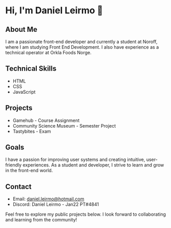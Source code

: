 # Hi, I'm Daniel Leirmo 👋

## About Me
I am a passionate front-end developer and currently a student at Noroff, where I am studying Front End Development. I also have experience as a technical operator at Orkla Foods Norge.

## Technical Skills
- HTML
- CSS
- JavaScript

## Projects
- Gamehub - Course Assignment
- Community Science Museum - Semester Project
- Tastybites - Exam

## Goals
I have a passion for improving user systems and creating intuitive, user-friendly experiences. As a student and developer, I strive to learn and grow in the front-end world.

## Contact
- Email: daniel.leirmo@hotmail.com
- Discord: Daniel Leirmo - Jan22 PT#4841

Feel free to explore my public projects below. I look forward to collaborating and learning from the community!
